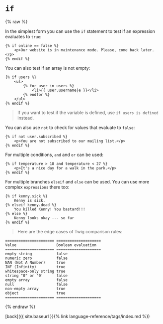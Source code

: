 `if`
====

{% raw %}

In the simplest form you can use the `if` statement to test if an expression evaluates to `true`:

````twig
{% if online == false %}
    <p>Our website is in maintenance mode. Please, come back later.</p>
{% endif %}
````

You can also test if an array is not empty:

````twig
{% if users %}
    <ul>
        {% for user in users %}
            <li>{{ user.username|e }}</li>
        {% endfor %}
    </ul>
{% endif %}
````

> If you want to test if the variable is defined, use `if users is defined` instead.

You can also use `not` to check for values that evaluate to `false`:

````twig
{% if not user.subscribed %}
    <p>You are not subscribed to our mailing list.</p>
{% endif %}
````

For multiple conditions, `and` and `or` can be used:

````twig
{% if temperature > 18 and temperature < 27 %}
    <p>It's a nice day for a walk in the park.</p>
{% endif %}
````

For multiple branches `elseif` and `else` can be used. You can use more complex `expressions` there too:

````twig
{% if kenny.sick %}
    Kenny is sick.
{% elseif kenny.dead %}
    You killed Kenny! You bastard!!!
{% else %}
    Kenny looks okay --- so far
{% endif %}
````

> Here are the edge cases of Twig comparison rules:

````
====================== ====================
Value                  Boolean evaluation
====================== ====================
empty string           false
numeric zero           false
NAN (Not A Number)     true
INF (Infinity)         true
whitespace-only string true
string "0" or '0'      false
empty array            false
null                   false
non-empty array        true
object                 true
====================== ====================
````

{% endraw %}

[back]({{ site.baseurl }}{% link language-reference/tags/index.md %})